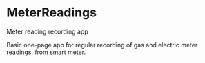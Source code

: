 # MeterReadings
Meter reading recording app

Basic one-page app for regular recording of gas and electric meter readings,
from smart meter.
